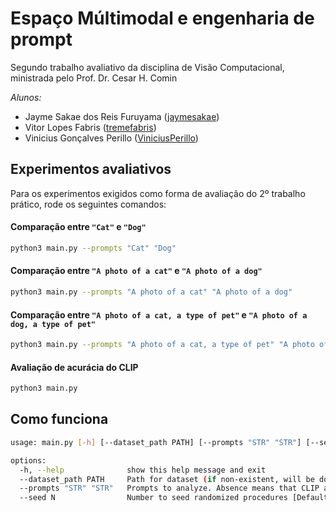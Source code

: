 # Espaço Múltimodal e engenharia de prompt
Segundo trabalho avaliativo da disciplina de Visão Computacional, ministrada pelo Prof. Dr. Cesar H. Comin

*Alunos:*
- Jayme Sakae dos Reis Furuyama ([jaymesakae](https://github.com/jaymesakae))
- Vitor Lopes Fabris ([tremefabris](https://github.com/tremefabris))
- Vinicius Gonçalves Perillo ([ViniciusPerillo](https://github.com/ViniciusPerillo))


## Experimentos avaliativos

Para os experimentos exigidos como forma de avaliação do 2º trabalho prático, rode os seguintes comandos:

#### Comparação entre `"Cat"` e `"Dog"`
```bash
python3 main.py --prompts "Cat" "Dog"
```

#### Comparação entre `"A photo of a cat"` e `"A photo of a dog"`
```bash
python3 main.py --prompts "A photo of a cat" "A photo of a dog"
```

#### Comparação entre `"A photo of a cat, a type of pet"` e `"A photo of a dog, a type of pet"`
```bash
python3 main.py --prompts "A photo of a cat, a type of pet" "A photo of a dog, a type of pet"
```

#### Avaliação de acurácia do CLIP
```bash
python3 main.py
```


## Como funciona

```bash
usage: main.py [-h] [--dataset_path PATH] [--prompts "STR" "STR"] [--seed N]

options:
  -h, --help              show this help message and exit
  --dataset_path PATH     Path for dataset (if non-existent, will be downloaded here) [Default: ./dataset/]
  --prompts "STR" "STR"   Prompts to analyze. Absence means that CLIP accuracy will be calculated
  --seed N                Number to seed randomized procedures [Default: 1917]
```